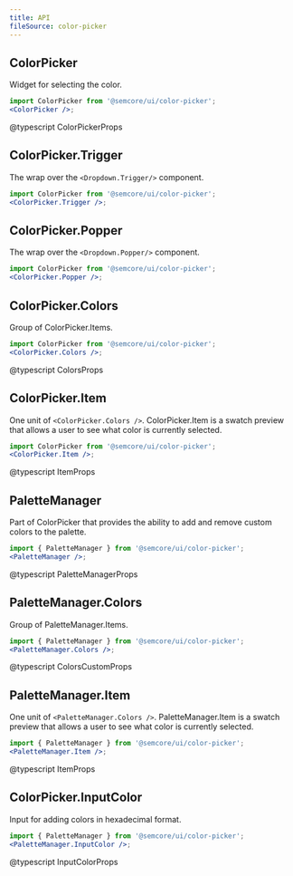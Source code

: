 ```yaml
---
title: API
fileSource: color-picker
---
```


## ColorPicker

Widget for selecting the color.

```jsx
import ColorPicker from '@semcore/ui/color-picker';
<ColorPicker />;
```

@typescript ColorPickerProps

## ColorPicker.Trigger

The wrap over the `<Dropdown.Trigger/>` component.

```jsx
import ColorPicker from '@semcore/ui/color-picker';
<ColorPicker.Trigger />;
```

## ColorPicker.Popper

The wrap over the `<Dropdown.Popper/>` component.

```jsx
import ColorPicker from '@semcore/ui/color-picker';
<ColorPicker.Popper />;
```

## ColorPicker.Colors

Group of ColorPicker.Items.

```jsx
import ColorPicker from '@semcore/ui/color-picker';
<ColorPicker.Colors />;
```

@typescript ColorsProps

## ColorPicker.Item

One unit of `<ColorPicker.Colors />`. ColorPicker.Item is a swatch preview that allows a user to see what color is currently selected.

```jsx
import ColorPicker from '@semcore/ui/color-picker';
<ColorPicker.Item />;
```

@typescript ItemProps

## PaletteManager

Part of ColorPicker that provides the ability to add and remove custom colors to the palette.

```jsx
import { PaletteManager } from '@semcore/ui/color-picker';
<PaletteManager />;
```

@typescript PaletteManagerProps

## PaletteManager.Colors

Group of PaletteManager.Items.

```jsx
import { PaletteManager } from '@semcore/ui/color-picker';
<PaletteManager.Colors />;
```

@typescript ColorsCustomProps

## PaletteManager.Item

One unit of `<PaletteManager.Colors />`. PaletteManager.Item is a swatch preview that allows a user to see what color is currently selected.

```jsx
import { PaletteManager } from '@semcore/ui/color-picker';
<PaletteManager.Item />;
```

@typescript ItemProps

## ColorPicker.InputColor

Input for adding colors in hexadecimal format.

```jsx
import { PaletteManager } from '@semcore/ui/color-picker';
<PaletteManager.InputColor />;
```

@typescript InputColorProps
